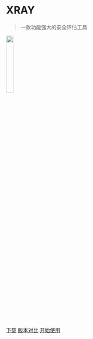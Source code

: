 # XRAY

> 一款功能强大的安全评估工具

<img src="../assets/index-img.png" style="width: 20%; height: 20%">

[下载](https://github.com/chaitin/xray/releases)
[版本对比](/generic/compare)
[开始使用](/tutorial/introduce)
